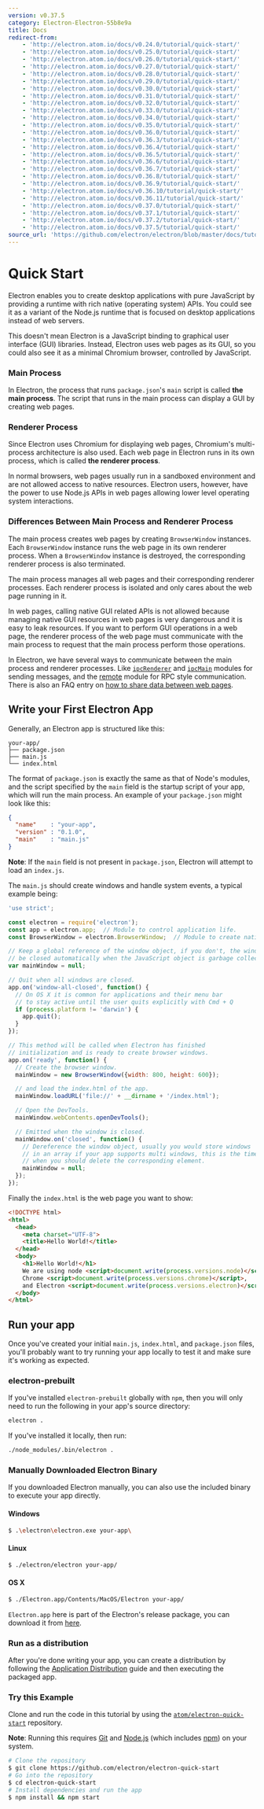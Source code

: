 ```yaml
---
version: v0.37.5
category: Electron-Electron-55b8e9a
title: Docs
redirect-from:
    - 'http://electron.atom.io/docs/v0.24.0/tutorial/quick-start/'
    - 'http://electron.atom.io/docs/v0.25.0/tutorial/quick-start/'
    - 'http://electron.atom.io/docs/v0.26.0/tutorial/quick-start/'
    - 'http://electron.atom.io/docs/v0.27.0/tutorial/quick-start/'
    - 'http://electron.atom.io/docs/v0.28.0/tutorial/quick-start/'
    - 'http://electron.atom.io/docs/v0.29.0/tutorial/quick-start/'
    - 'http://electron.atom.io/docs/v0.30.0/tutorial/quick-start/'
    - 'http://electron.atom.io/docs/v0.31.0/tutorial/quick-start/'
    - 'http://electron.atom.io/docs/v0.32.0/tutorial/quick-start/'
    - 'http://electron.atom.io/docs/v0.33.0/tutorial/quick-start/'
    - 'http://electron.atom.io/docs/v0.34.0/tutorial/quick-start/'
    - 'http://electron.atom.io/docs/v0.35.0/tutorial/quick-start/'
    - 'http://electron.atom.io/docs/v0.36.0/tutorial/quick-start/'
    - 'http://electron.atom.io/docs/v0.36.3/tutorial/quick-start/'
    - 'http://electron.atom.io/docs/v0.36.4/tutorial/quick-start/'
    - 'http://electron.atom.io/docs/v0.36.5/tutorial/quick-start/'
    - 'http://electron.atom.io/docs/v0.36.6/tutorial/quick-start/'
    - 'http://electron.atom.io/docs/v0.36.7/tutorial/quick-start/'
    - 'http://electron.atom.io/docs/v0.36.8/tutorial/quick-start/'
    - 'http://electron.atom.io/docs/v0.36.9/tutorial/quick-start/'
    - 'http://electron.atom.io/docs/v0.36.10/tutorial/quick-start/'
    - 'http://electron.atom.io/docs/v0.36.11/tutorial/quick-start/'
    - 'http://electron.atom.io/docs/v0.37.0/tutorial/quick-start/'
    - 'http://electron.atom.io/docs/v0.37.1/tutorial/quick-start/'
    - 'http://electron.atom.io/docs/v0.37.2/tutorial/quick-start/'
    - 'http://electron.atom.io/docs/v0.37.5/tutorial/quick-start/'
source_url: 'https://github.com/electron/electron/blob/master/docs/tutorial/quick-start.md'
---
```


# Quick Start

Electron enables you to create desktop applications with pure JavaScript by
providing a runtime with rich native (operating system) APIs. You could see it
as a variant of the Node.js runtime that is focused on desktop applications
instead of web servers.

This doesn't mean Electron is a JavaScript binding to graphical user interface
(GUI) libraries. Instead, Electron uses web pages as its GUI, so you could also
see it as a minimal Chromium browser, controlled by JavaScript.

### Main Process

In Electron, the process that runs `package.json`'s `main` script is called
__the main process__. The script that runs in the main process can display a GUI
by creating web pages.

### Renderer Process

Since Electron uses Chromium for displaying web pages, Chromium's
multi-process architecture is also used. Each web page in Electron runs in
its own process, which is called __the renderer process__.

In normal browsers, web pages usually run in a sandboxed environment and are not
allowed access to native resources. Electron users, however, have the power to
use Node.js APIs in web pages allowing lower level operating system
interactions.

### Differences Between Main Process and Renderer Process

The main process creates web pages by creating `BrowserWindow` instances. Each
`BrowserWindow` instance runs the web page in its own renderer process. When a
`BrowserWindow` instance is destroyed, the corresponding renderer process
is also terminated.

The main process manages all web pages and their corresponding renderer
processes. Each renderer process is isolated and only cares about the web page
running in it.

In web pages, calling native GUI related APIs is not allowed because managing
native GUI resources in web pages is very dangerous and it is easy to leak
resources. If you want to perform GUI operations in a web page, the renderer
process of the web page must communicate with the main process to request that
the main process perform those operations.

In Electron, we have several ways to communicate between the main process and
renderer processes. Like [`ipcRenderer`](http://electron.atom.io/docs/v0.37.5/api/ipc-renderer) and
[`ipcMain`](http://electron.atom.io/docs/v0.37.5/api/ipc-main) modules for sending messages, and the
[remote](http://electron.atom.io/docs/v0.37.5/api/remote) module for RPC style communication. There is also
an FAQ entry on [how to share data between web pages][share-data].

## Write your First Electron App

Generally, an Electron app is structured like this:

```text
your-app/
├── package.json
├── main.js
└── index.html
```

The format of `package.json` is exactly the same as that of Node's modules, and
the script specified by the `main` field is the startup script of your app,
which will run the main process. An example of your `package.json` might look
like this:

```json
{
  "name"    : "your-app",
  "version" : "0.1.0",
  "main"    : "main.js"
}
```

__Note__: If the `main` field is not present in `package.json`, Electron will
attempt to load an `index.js`.

The `main.js` should create windows and handle system events, a typical
example being:

```javascript
'use strict';

const electron = require('electron');
const app = electron.app;  // Module to control application life.
const BrowserWindow = electron.BrowserWindow;  // Module to create native browser window.

// Keep a global reference of the window object, if you don't, the window will
// be closed automatically when the JavaScript object is garbage collected.
var mainWindow = null;

// Quit when all windows are closed.
app.on('window-all-closed', function() {
  // On OS X it is common for applications and their menu bar
  // to stay active until the user quits explicitly with Cmd + Q
  if (process.platform != 'darwin') {
    app.quit();
  }
});

// This method will be called when Electron has finished
// initialization and is ready to create browser windows.
app.on('ready', function() {
  // Create the browser window.
  mainWindow = new BrowserWindow({width: 800, height: 600});

  // and load the index.html of the app.
  mainWindow.loadURL('file://' + __dirname + '/index.html');

  // Open the DevTools.
  mainWindow.webContents.openDevTools();

  // Emitted when the window is closed.
  mainWindow.on('closed', function() {
    // Dereference the window object, usually you would store windows
    // in an array if your app supports multi windows, this is the time
    // when you should delete the corresponding element.
    mainWindow = null;
  });
});
```

Finally the `index.html` is the web page you want to show:

```html
<!DOCTYPE html>
<html>
  <head>
    <meta charset="UTF-8">
    <title>Hello World!</title>
  </head>
  <body>
    <h1>Hello World!</h1>
    We are using node <script>document.write(process.versions.node)</script>,
    Chrome <script>document.write(process.versions.chrome)</script>,
    and Electron <script>document.write(process.versions.electron)</script>.
  </body>
</html>
```

## Run your app

Once you've created your initial `main.js`, `index.html`, and `package.json` files,
you'll probably want to try running your app locally to test it and make sure it's
working as expected.

### electron-prebuilt

If you've installed `electron-prebuilt` globally with `npm`, then you will only need
to run the following in your app's source directory:

```bash
electron .
```

If you've installed it locally, then run:

```bash
./node_modules/.bin/electron .
```

### Manually Downloaded Electron Binary

If you downloaded Electron manually, you can also use the included
binary to execute your app directly.

#### Windows

```bash
$ .\electron\electron.exe your-app\
```

#### Linux

```bash
$ ./electron/electron your-app/
```

#### OS X

```bash
$ ./Electron.app/Contents/MacOS/Electron your-app/
```

`Electron.app` here is part of the Electron's release package, you can download
it from [here](https://github.com/electron/electron/releases).

### Run as a distribution

After you're done writing your app, you can create a distribution by
following the [Application Distribution](http://electron.atom.io/docs/v0.37.5/tutorial/application-distribution) guide
and then executing the packaged app.

### Try this Example

Clone and run the code in this tutorial by using the [`atom/electron-quick-start`](https://github.com/electron/electron-quick-start)
repository.

**Note**: Running this requires [Git](https://git-scm.com) and [Node.js](https://nodejs.org/en/download/) (which includes [npm](https://npmjs.org)) on your system.

```bash
# Clone the repository
$ git clone https://github.com/electron/electron-quick-start
# Go into the repository
$ cd electron-quick-start
# Install dependencies and run the app
$ npm install && npm start
```

[share-data]: http://electron.atom.io/docs/v0.37.5/faq/electron-faq#how-to-share-data-between-web-pages
